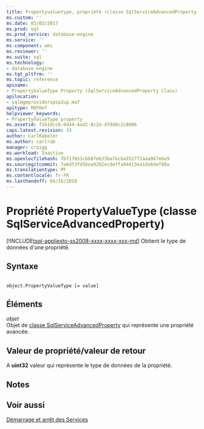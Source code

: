 ```yaml
---
title: Propertyvaluetype, propriété (classe SqlServiceAdvancedProperty) | Documents Microsoft
ms.custom: ''
ms.date: 03/03/2017
ms.prod: sql
ms.prod_service: database-engine
ms.service: ''
ms.component: wmi
ms.reviewer: ''
ms.suite: sql
ms.technology:
- database-engine
ms.tgt_pltfrm: ''
ms.topic: reference
apiname:
- PropertyValueType Property (SqlServiceAdvancedProperty Class)
apilocation:
- sqlmgmproviderxpsp2up.mof
apitype: MOFDef
helpviewer_keywords:
- PropertyValueType property
ms.assetid: f1b1dcc6-6d44-4ad2-8c2e-4fd48c2c8086
caps.latest.revision: 33
author: CarlRabeler
ms.author: carlrab
manager: craigg
ms.workload: Inactive
ms.openlocfilehash: fbf17051c6b87eb33ba7ecba552772aaa067e6e9
ms.sourcegitcommit: 7a6df3fd5bea9282ecdeffa94d13ea1da6def80a
ms.translationtype: MT
ms.contentlocale: fr-FR
ms.lasthandoff: 04/16/2018
---
```

# <a name="propertyvaluetype-property-sqlserviceadvancedproperty-class"></a>Propriété PropertyValueType (classe SqlServiceAdvancedProperty)
[!INCLUDE[tsql-appliesto-ss2008-xxxx-xxxx-xxx-md](../../../includes/tsql-appliesto-ss2008-xxxx-xxxx-xxx-md.md)]
  Obtient le type de données d'une propriété.  
  
## <a name="syntax"></a>Syntaxe  
  
```  
  
object.PropertyValueType [= value]  
```  
  
## <a name="parts"></a>Éléments  
 *objet*  
 Objet de [classe SqlServiceAdvancedProperty](../../../relational-databases/wmi-provider-configuration-classes/sqlserviceadvancedproperty-class/sqlserviceadvancedproperty-class.md) qui représente une propriété avancée.  
  
## <a name="property-valuereturn-value"></a>Valeur de propriété/valeur de retour  
 A **uint32** valeur qui représente le type de données de la propriété.  
  
## <a name="remarks"></a>Notes  
  
## <a name="see-also"></a>Voir aussi  
 [Démarrage et arrêt des Services](http://technet.microsoft.com/library/ms174886\(v=sql.105\).aspx)  
  
  
